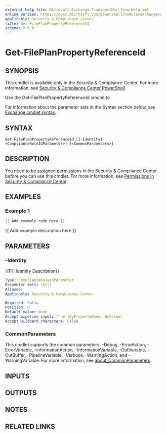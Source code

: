 ```yaml
---
external help file: Microsoft.Exchange.TransportMailflow-Help.xml
online version: https://docs.microsoft.com/powershell/module/exchange/get-fileplanpropertyreferenceid
applicable: Security & Compliance Center
title: Get-FilePlanPropertyReferenceId
schema: 2.0.0
---
```


# Get-FilePlanPropertyReferenceId

## SYNOPSIS
This cmdlet is available only in the Security & Compliance Center. For more information, see [Security & Compliance Center PowerShell](https://docs.microsoft.com/powershell/exchange/office-365-scc-powershell).

Use the Get-FilePlanPropertyReferenceId cmdlet to

For information about the parameter sets in the Syntax section below, see [Exchange cmdlet syntax](https://docs.microsoft.com/powershell/exchange/exchange-cmdlet-syntax).

## SYNTAX

```
Get-FilePlanPropertyReferenceId [[-Identity] <ComplianceRuleIdParameter>] [<CommonParameters>]
```

## DESCRIPTION
You need to be assigned permissions in the Security & Compliance Center before you can use this cmdlet. For more information, see [Permissions in Security & Compliance Center](https://go.microsoft.com/fwlink/p/?LinkId=511920).

## EXAMPLES

### Example 1
```powershell
{{ Add example code here }}
```

{{ Add example description here }}

## PARAMETERS

### -Identity
{{Fill Identity Description}}

```yaml
Type: ComplianceRuleIdParameter
Parameter Sets: (All)
Aliases:
Applicable: Security & Compliance Center

Required: False
Position: 0
Default value: None
Accept pipeline input: True (ByPropertyName, ByValue)
Accept wildcard characters: False
```

### CommonParameters
This cmdlet supports the common parameters: -Debug, -ErrorAction, -ErrorVariable, -InformationAction, -InformationVariable, -OutVariable, -OutBuffer, -PipelineVariable, -Verbose, -WarningAction, and -WarningVariable. For more information, see [about_CommonParameters](https://go.microsoft.com/fwlink/p/?LinkID=113216).

## INPUTS

###  

## OUTPUTS

###  

## NOTES

## RELATED LINKS
